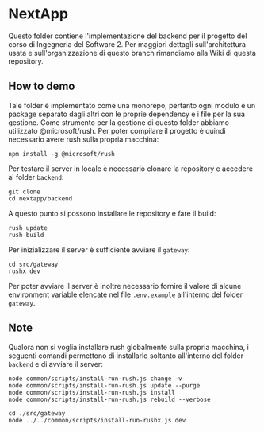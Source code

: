 # NextApp 

Questo folder contiene l'implementazione del backend per il progetto del corso di Ingegneria del Software 2. Per maggiori dettagli sull'architettura usata e sull'organizzazione di questo branch rimandiamo alla Wiki di questa repository. 

## How to demo

Tale folder è implementato come una monorepo, pertanto ogni modulo è un package separato dagli altri con le proprie dependency e i file per la sua gestione. Come strumento per la gestione di questo folder abbiamo utilizzato @microsoft/rush. Per poter compilare il progetto è quindi necessario avere rush sulla propria macchina:

```
npm install -g @microsoft/rush
```

Per testare il server in locale è necessario clonare la repository e accedere al folder ```backend```:

```
git clone 
cd nextapp/backend
```

A questo punto si possono installare le repository e fare il build:

```
rush update
rush build
```

Per inizializzare il server è sufficiente avviare il ```gateway```:

```
cd src/gateway
rushx dev
```

Per poter avviare il server è inoltre necessario fornire il valore di alcune environment variable elencate nel file ```.env.example``` all'interno del folder ```gateway```.

## Note

Qualora non si voglia installare rush globalmente sulla propria macchina, i seguenti comandi permettono di installarlo soltanto all'interno del folder ```backend``` e di avviare il server:

```
node common/scripts/install-run-rush.js change -v
node common/scripts/install-run-rush.js update --purge
node common/scripts/install-run-rush.js install
node common/scripts/install-run-rush.js rebuild --verbose

cd ./src/gateway
node ../../common/scripts/install-run-rushx.js dev
```
